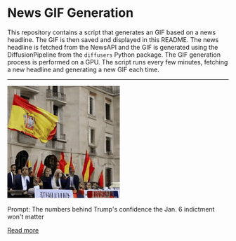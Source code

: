 # News GIF Generation
This repository contains a script that generates an GIF based on a news headline. The GIF is then saved and displayed in this README.
The news headline is fetched from the NewsAPI and the GIF is generated using the DiffusionPipeline from the `diffusers` Python package. The GIF generation process is performed on a GPU.
The script runs every few minutes, fetching a new headline and generating a new GIF each time.

---

![Generated GIF](output.gif?raw=true&v=1690122833)

Prompt: The numbers behind Trump's confidence the Jan. 6 indictment won't matter

[Read more](https://www.politico.com/news/2023/07/22/gop-jan-6-polling-00107652)